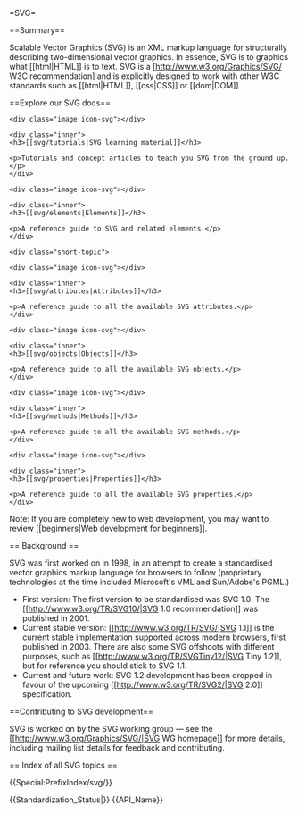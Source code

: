 =SVG=

==Summary==

Scalable Vector Graphics (SVG) is an XML markup language for structurally describing two-dimensional vector graphics. In essence, SVG is to graphics what [[html|HTML]] is to text. SVG is a [http://www.w3.org/Graphics/SVG/ W3C recommendation] and is explicitly designed to work with other W3C standards such as [[html|HTML]], [[css|CSS]] or [[dom|DOM]].

==Explore our SVG docs==

<div class="topic-container">

  <div class="short-topic">
  
    <div class="image icon-svg"></div>
    
    <div class="inner">
    <h3>[[svg/tutorials|SVG learning material]]</h3>
    
    <p>Tutorials and concept articles to teach you SVG from the ground up. </p>
    </div>
  
  </div>
  
  <div class="short-topic">
  
    <div class="image icon-svg"></div>
    
    <div class="inner">
    <h3>[[svg/elements|Elements]]</h3>
    
    <p>A reference guide to SVG and related elements.</p>
    </div>
  
  </div>

  
    <div class="short-topic">
  
    <div class="image icon-svg"></div>
    
    <div class="inner">
    <h3>[[svg/attributes|Attributes]]</h3>
    
    <p>A reference guide to all the available SVG attributes.</p>
    </div>
  
  </div>
  
  <div class="short-topic">
  
    <div class="image icon-svg"></div>
    
    <div class="inner">
    <h3>[[svg/objects|Objects]]</h3>
    
    <p>A reference guide to all the available SVG objects.</p>
    </div>
  
  </div>
  
  <div class="short-topic">
  
    <div class="image icon-svg"></div>
    
    <div class="inner">
    <h3>[[svg/methods|Methods]]</h3>
    
    <p>A reference guide to all the available SVG methods.</p>
    </div>
  
  </div>
  
  <div class="short-topic">
  
    <div class="image icon-svg"></div>
    
    <div class="inner">
    <h3>[[svg/properties|Properties]]</h3>
    
    <p>A reference guide to all the available SVG properties.</p>
    </div>
  
  </div>

</div>
<div class="clearfixboth"></div>


Note: If you are completely new to web development, you may want to review [[beginners|Web development for beginners]].

== Background ==

SVG was first worked on in 1998, in an attempt to create a standardised vector graphics markup language for browsers to follow (proprietary technologies at the time included Microsoft's VML and Sun/Adobe's PGML.)

* First version: The first version to be standardised was SVG 1.0. The [[http://www.w3.org/TR/SVG10/|SVG 1.0 recommendation]] was published in 2001.
* Current stable version: [[http://www.w3.org/TR/SVG/|SVG 1.1]] is the current stable implementation supported across modern browsers, first published in 2003. There are also some SVG offshoots with different purposes, such as [[http://www.w3.org/TR/SVGTiny12/|SVG Tiny 1.2]], but for reference you should stick to SVG 1.1. 
* Current and future work: SVG 1.2 development has been dropped in favour of the upcoming [[http://www.w3.org/TR/SVG2/|SVG 2.0]] specification.

==Contributing to SVG development==

SVG is worked on by the SVG working group — see the [[http://www.w3.org/Graphics/SVG/|SVG WG homepage]] for more details, including mailing list details for feedback and contributing.


== Index of all SVG topics ==

{{Special:PrefixIndex/svg/}}

{{Standardization_Status|}}
{{API_Name}}